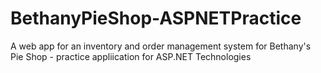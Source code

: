 # BethanyPieShop-ASPNETPractice
 A web app for an inventory and order management system for Bethany's Pie Shop - practice appliication for ASP.NET Technologies
